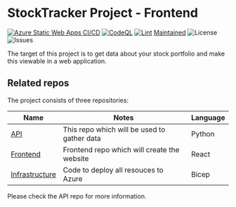 # StockTracker Project - Frontend

[![Azure Static Web Apps CI/CD](https://github.com/JoranSlingerland/Stocktracker-FrontEnd/actions/workflows/azure-static-web-apps-gentle-ground-006341f03.yml/badge.svg)](https://github.com/JoranSlingerland/Stocktracker-FrontEnd/actions/workflows/azure-static-web-apps-gentle-ground-006341f03.yml) [![CodeQL](https://github.com/JoranSlingerland/Stocktracker-FrontEnd/actions/workflows/codeql-analysis.yml/badge.svg)](https://github.com/JoranSlingerland/Stocktracker-FrontEnd/actions/workflows/codeql-analysis.yml) [![Lint](https://github.com/JoranSlingerland/Stocktracker-FrontEnd/actions/workflows/lint.yml/badge.svg)](https://github.com/JoranSlingerland/Stocktracker-FrontEnd/actions/workflows/lint.yml) [Maintained](https://img.shields.io/badge/Maintained-Yes-%2331c553) ![License](https://img.shields.io/github/license/JoranSlingerland/StockTracker?color=%2331c553) ![Issues](https://img.shields.io/github/issues/JoranSlingerland/StockTrackerinfrastructure)

The target of this project is to get data about your stock portfolio and make this viewable in a web application.

## Related repos

The project consists of three repositories:

| Name                                                                             | Notes                                       | Language |
| -------------------------------------------------------------------------------- | ------------------------------------------- | -------- |
| [API](https://github.com/JoranSlingerland/StockTracker)                          | This repo which will be used to gather data | Python   |
| [Frontend](https://github.com/JoranSlingerland/StockTracker-frontend)            | Frontend repo which will create the website | React    |
| [Infrastructure](https://github.com/JoranSlingerland/StockTrackerInfrastructure) | Code to deploy all resouces to Azure        | Bicep    |

Please check the API repo for more information.
